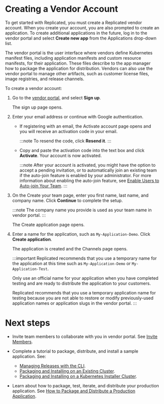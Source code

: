 # Creating a Vendor Account

To get started with Replicated, you must create a Replicated vendor account. When you create your account, you are also prompted to create an application. To create additional applications in the future, log in to the vendor portal and select **Create new app** from the Applications drop-down list.

The vendor portal is the user interface where vendors define Kubernetes manifest files, including application manifests and custom resource manifests, for their application. These files describe to the app manager how to package the application for distribution. Vendors can also use the vendor portal to manage other artifacts, such as customer license files, image registries, and release channels.

To create a vendor account:

1. Go to the [vendor portal](https://vendor.replicated.com), and select **Sign up**.

    The sign up page opens.
3. Enter your email address or continue with Google authentication.

    - If registering with an email, the Activate account page opens and you will receive an activation code in your email.

      :::note
      To resend the code, click **Resend it**.
      :::

    - Copy and paste the activation code into the text box and click **Activate**. Your account is now activated.

      :::note
      After your account is activated, you might have the option to accept a pending invitation, or to automatically join an existing team if the auto-join feature is enabled by your administrator. For more information about enabling the auto-join feature, see [Enable Users to Auto-join Your Team](https://docs.replicated.com/vendor/team-management#enable-users-to-auto-join-your-team).
      :::

4. On the Create your team page, enter you first name, last name, and company name. Click **Continue** to complete the setup.

    :::note
    The company name you provide is used as your team name in vendor portal.
    :::

     The Create application page opens.

5. Enter a name for the application, such as `My-Application-Demo`. Click **Create application**.

    The application is created and the Channels page opens.

   :::important
   Replicated recommends that you use a temporary name for the application at this time such as `My-Application-Demo` or `My-Application-Test`.

   Only use an official name for your application when you have completed testing and are ready to distribute the application to your customers.

   Replicated recommends that you use a temporary application name for testing because you are not able to restore or modify previously-used application names or application slugs in the vendor portal.
   :::

# Next steps
* Invite team members to collaborate with you in vendor portal. See [Invite Members](team-management#invite-members).
* Complete a tutorial to package, distribute, and install a sample application. See:

   * [Managing Releases with the CLI](tutorial-installing-with-cli).
   * [Packaging and Installing on an Existing Cluster](tutorial-installing-with-existing-cluster).
   * [Packaging and Installing on a Kubernetes Installer Cluster](tutorial-installing-without-existing-cluster).
* Learn about how to package, test, iterate, and distribute your production application. See [How to Package and Distribute a Production Application](distributing-workflow).
